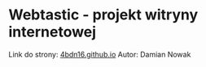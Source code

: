 # Webtastic - projekt witryny internetowej
Link do strony: [4bdn16.github.io](https://4bdn16.github.io)
Autor: Damian Nowak
